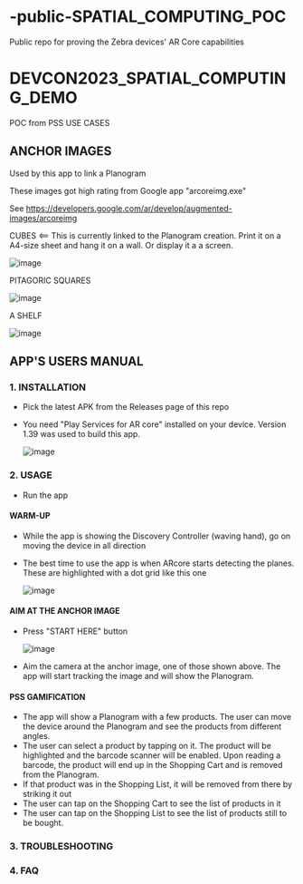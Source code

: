 # -public-SPATIAL_COMPUTING_POC
Public repo for proving the Zebra devices' AR Core capabilities


# DEVCON2023_SPATIAL_COMPUTING_DEMO
POC from PSS USE CASES

## ANCHOR IMAGES

Used by this app to link a Planogram

These images got high rating from Google app "arcoreimg.exe"

See https://developers.google.com/ar/develop/augmented-images/arcoreimg 

CUBES <== This is currently linked to the Planogram creation. Print it on a A4-size sheet and hang it on a wall. Or display it a a screen.

![image](https://github.com/NDZL/-public-SPATIAL_COMPUTING_POC/assets/11386676/1c9ff8f0-36da-4394-8be5-280e6d2f0622)



PITAGORIC SQUARES

![image](https://github.com/NDZL/-public-SPATIAL_COMPUTING_POC/assets/11386676/5f75ce4b-a41a-465c-ae4a-71fc0c0c694d)



A SHELF

![image](https://github.com/NDZL/-public-SPATIAL_COMPUTING_POC/assets/11386676/abd7a3ec-db83-463d-adff-329fee51cbd7)


## APP'S USERS MANUAL

### 1. INSTALLATION
- Pick the latest APK from the Releases page of this repo
- You need "Play Services for AR core" installed on your device. Version 1.39 was used to build this app.

  ![image](https://github.com/NDZL/-public-SPATIAL_COMPUTING_POC/assets/11386676/aa655e3c-07a5-41a2-9897-92f176c6a00f)

### 2. USAGE
- Run the app
#### WARM-UP
- While the app is showing the Discovery Controller (waving hand), go on moving the device in all direction
- The best time to use the app is when ARcore starts detecting the planes. These are highlighted with a dot grid like this one
  
  ![image](https://github.com/NDZL/-public-SPATIAL_COMPUTING_POC/assets/11386676/6d772eac-d440-4921-8f14-e4f78b041fd6)

#### AIM AT THE ANCHOR IMAGE
- Press "START HERE" button
  
  ![image](https://github.com/NDZL/-public-SPATIAL_COMPUTING_POC/assets/11386676/46fdb68f-09ba-48d7-ad2b-d78c514dec67)

- Aim the camera at the anchor image, one of those shown above. The app will start tracking the image and will show the Planogram.
#### PSS GAMIFICATION
- The app will show a Planogram with a few products. The user can move the device around the Planogram and see the products from different angles.
- The user can select a product by tapping on it. The product will be highlighted and the barcode scanner will be enabled. Upon reading a barcode, the product will end up in the Shopping Cart and is removed from the Planogram.
- If that product was in the Shopping List, it will be removed from there by striking it out
- The user can tap on the Shopping Cart to see the list of products in it
- The user can tap on the Shopping List to see the list of products still to be bought.

### 3. TROUBLESHOOTING

### 4. FAQ
